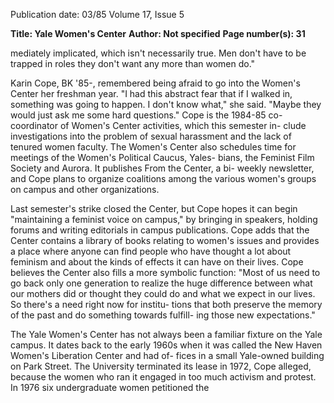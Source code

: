 Publication date: 03/85
Volume 17, Issue 5

**Title:  Yale Women's Center**
**Author: Not specified**
**Page number(s): 31**

mediately implicated, 
which isn't 
necessarily true. Men don't have to be 
trapped in roles they don't want any 
more than women do." 

Karin Cope, BK '85-, remembered 
being afraid to go into the Women's 
Center her freshman year. "I had this 
abstract fear that if I walked in, something 
was going to happen. I don't know what," 
she said. "Maybe they would just ask me 
some hard questions." Cope is the 
1984-85 
co-coordinator of Women's 
Center activities, which this semester in-
clude investigations into the problem of 
sexual harassment and the lack of 
tenured women faculty. The Women's 
Center also schedules time for meetings 
of the Women's Political Caucus, Yales-
bians, the Feminist Film Society and 
Aurora. It publishes From the Center, a bi-
weekly newsletter, and Cope plans to 
organize coalitions among the various 
women's groups on campus and other 
organizations. 

Last semester's strike 
closed the Center, but Cope hopes it can 
begin "maintaining a feminist voice on 
campus," 
by bringing in speakers, 
holding forums and writing editorials in 
campus publications. Cope adds that the 
Center contains a library of books 
relating to women's issues and provides a 
place where anyone can find people who 
have thought a lot about feminism and 
about the kinds of effects it can have on 
their lives. Cope believes the Center 
also fills a more symbolic function: "Most 
of us need to go back only one generation 
to realize the huge difference between 
what our mothers did or thought they 
could do and what we expect in our lives. 
So there's a need right now for institu-
tions that both preserve the memory of 
the past and do something towards fulfill-
ing those new expectations." 

The Yale Women's Center has not 
always been a familiar fixture on the Yale 
campus. It dates back to the early 1960s 
when it was called the New Haven 
Women's Liberation Center and had of-
fices in a small Yale-owned building on 
Park Street. The University terminated 
its lease in 1972, Cope alleged, because 
the women who ran it engaged in too 
much activism and protest. In 1976 six 
undergraduate women petitioned the